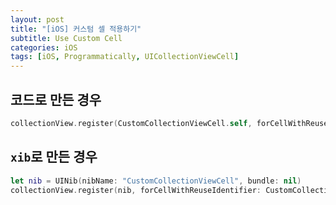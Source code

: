 ```yaml
---
layout: post
title: "[iOS] 커스텀 셀 적용하기"
subtitle: Use Custom Cell
categories: iOS
tags: [iOS, Programmatically, UICollectionViewCell]
---
```


## 코드로 만든 경우

```swift
collectionView.register(CustomCollectionViewCell.self, forCellWithReuseIdentifier: CustomCollectionViewCell.identifier)
```

## `xib`로 만든 경우

```swift
let nib = UINib(nibName: "CustomCollectionViewCell", bundle: nil)
collectionView.register(nib, forCellWithReuseIdentifier: CustomCollectionViewCell.identifier)
```